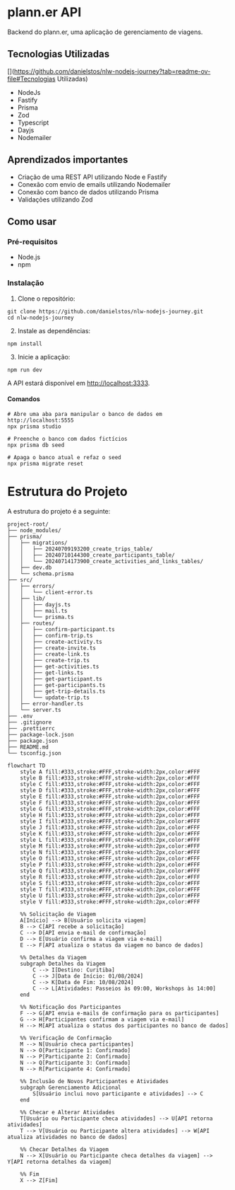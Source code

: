 #  plann.er  API


Backend do plann.er, uma aplicação de gerenciamento de viagens.

## Tecnologias Utilizadas

[](https://github.com/danielstos/nlw-nodejs-journey?tab=readme-ov-file#Tecnologias Utilizadas)

- NodeJs
- Fastify
- Prisma
- Zod
- Typescript
- Dayjs
- Nodemailer

  
## Aprendizados importantes
[](https://github.com/danielstos/nlw-nodejs-journey?tab=readme-ov-file#aprendizados-importantes)


- Criação de uma REST API utilizando Node e Fastify
- Conexão com envio de emails utilizando Nodemailer
- Conexão com banco de dados utilizando Prisma
- Validações utilizando Zod


## Como usar
[](https://github.com/danielstos/nlw-nodejs-journey?tab=readme-ov-file#como-usar)


### Pré-requisitos
[](https://github.com/danielstos/nlw-nodejs-journey?tab=readme-ov-file#pr%C3%A9-requisitos)


- Node.js
- npm

### Instalação
[](https://github.com/danielstos/nlw-nodejs-journey?tab=readme-ov-file#instala%C3%A7%C3%A3o)

1. Clone o repositório:

```shell
git clone https://github.com/danielstos/nlw-nodejs-journey.git
cd nlw-nodejs-journey
```

2. Instale as dependências:

```shell
npm install
```

3. Inicie a aplicação:

```shell
npm run dev
```

A API estará disponível em [http://localhost:3333](http://localhost:3333/).

#### Comandos
[](https://github.com/danielstos/nlw-nodejs-journey?tab=readme-ov-file#comandos)

```shell
# Abre uma aba para manipular o banco de dados em http://localhost:5555
npx prisma studio
```

```shell
# Preenche o banco com dados fictícios
npx prisma db seed
```

```shell
# Apaga o banco atual e refaz o seed
npx prisma migrate reset
```

# Estrutura do Projeto

A estrutura do projeto é a seguinte:

```plaintext
project-root/
├── node_modules/
├── prisma/
│   ├── migrations/
│   │   ├── 20240709193200_create_trips_table/
│   │   ├── 20240710144300_create_participants_table/
│   │   └── 20240714173900_create_activities_and_links_tables/
│   ├── dev.db
│   └── schema.prisma
├── src/
│   ├── errors/
│   │   └── client-error.ts
│   ├── lib/
│   │   ├── dayjs.ts
│   │   ├── mail.ts
│   │   └── prisma.ts
│   ├── routes/
│   │   ├── confirm-participant.ts
│   │   ├── confirm-trip.ts
│   │   ├── create-activity.ts
│   │   ├── create-invite.ts
│   │   ├── create-link.ts
│   │   ├── create-trip.ts
│   │   ├── get-activities.ts
│   │   ├── get-links.ts
│   │   ├── get-participant.ts
│   │   ├── get-participants.ts
│   │   ├── get-trip-details.ts
│   │   └── update-trip.ts
│   ├── error-handler.ts
│   └── server.ts
├── .env
├── .gitignore
├── .prettierrc
├── package-lock.json
├── package.json
├── README.md
└── tsconfig.json

```

```mermaid
flowchart TD
    style A fill:#333,stroke:#FFF,stroke-width:2px,color:#FFF
    style B fill:#333,stroke:#FFF,stroke-width:2px,color:#FFF
    style C fill:#333,stroke:#FFF,stroke-width:2px,color:#FFF
    style D fill:#333,stroke:#FFF,stroke-width:2px,color:#FFF
    style E fill:#333,stroke:#FFF,stroke-width:2px,color:#FFF
    style F fill:#333,stroke:#FFF,stroke-width:2px,color:#FFF
    style G fill:#333,stroke:#FFF,stroke-width:2px,color:#FFF
    style H fill:#333,stroke:#FFF,stroke-width:2px,color:#FFF
    style I fill:#333,stroke:#FFF,stroke-width:2px,color:#FFF
    style J fill:#333,stroke:#FFF,stroke-width:2px,color:#FFF
    style K fill:#333,stroke:#FFF,stroke-width:2px,color:#FFF
    style L fill:#333,stroke:#FFF,stroke-width:2px,color:#FFF
    style M fill:#333,stroke:#FFF,stroke-width:2px,color:#FFF
    style N fill:#333,stroke:#FFF,stroke-width:2px,color:#FFF
    style O fill:#333,stroke:#FFF,stroke-width:2px,color:#FFF
    style P fill:#333,stroke:#FFF,stroke-width:2px,color:#FFF
    style Q fill:#333,stroke:#FFF,stroke-width:2px,color:#FFF
    style R fill:#333,stroke:#FFF,stroke-width:2px,color:#FFF
    style S fill:#333,stroke:#FFF,stroke-width:2px,color:#FFF
    style T fill:#333,stroke:#FFF,stroke-width:2px,color:#FFF
    style U fill:#333,stroke:#FFF,stroke-width:2px,color:#FFF
    style V fill:#333,stroke:#FFF,stroke-width:2px,color:#FFF

    %% Solicitação de Viagem
    A[Início] --> B[Usuário solicita viagem]
    B --> C[API recebe a solicitação]
    C --> D[API envia e-mail de confirmação]
    D --> E[Usuário confirma a viagem via e-mail]
    E --> F[API atualiza o status da viagem no banco de dados]

    %% Detalhes da Viagem
    subgraph Detalhes da Viagem
        C --> I[Destino: Curitiba]
        C --> J[Data de Início: 01/08/2024]
        C --> K[Data de Fim: 10/08/2024]
        C --> L[Atividades: Passeios às 09:00, Workshops às 14:00]
    end

    %% Notificação dos Participantes
    F --> G[API envia e-mails de confirmação para os participantes]
    G --> H[Participantes confirmam a viagem via e-mail]
    H --> M[API atualiza o status dos participantes no banco de dados]

    %% Verificação de Confirmação
    M --> N[Usuário checa participantes]
    N --> O[Participante 1: Confirmado]
    N --> P[Participante 2: Confirmado]
    N --> Q[Participante 3: Confirmado]
    N --> R[Participante 4: Confirmado]

    %% Inclusão de Novos Participantes e Atividades
    subgraph Gerenciamento Adicional
        S[Usuário inclui novo participante e atividades] --> C
    end

    %% Checar e Alterar Atividades
    T[Usuário ou Participante checa atividades] --> U[API retorna atividades]
    T --> V[Usuário ou Participante altera atividades] --> W[API atualiza atividades no banco de dados]

    %% Checar Detalhes da Viagem
    N --> X[Usuário ou Participante checa detalhes da viagem] --> Y[API retorna detalhes da viagem]

    %% Fim
    X --> Z[Fim]

